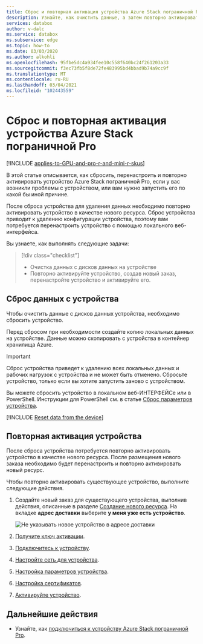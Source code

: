 ```yaml
---
title: Сброс и повторная активация устройства Azure Stack пограничной Pro | Документация Майкрософт
description: Узнайте, как очистить данные, а затем повторно активировать устройство Azure Stack пограничной Pro.
services: databox
author: v-dalc
ms.service: databox
ms.subservice: edge
ms.topic: how-to
ms.date: 03/03/2020
ms.author: alkohli
ms.openlocfilehash: 95fbe5dc4a934fee10c558f640bc24f261203a33
ms.sourcegitcommit: f3ec73fb5f8de72fe483995bd4bbad9b74a9cc9f
ms.translationtype: MT
ms.contentlocale: ru-RU
ms.lasthandoff: 03/04/2021
ms.locfileid: "102443559"
---
```

# <a name="reset-and-reactivate-your-azure-stack-edge-pro-device"></a>Сброс и повторная активация устройства Azure Stack пограничной Pro

[!INCLUDE [applies-to-GPU-and-pro-r-and-mini-r-skus](../../includes/azure-stack-edge-applies-to-gpu-pro-r-mini-r-sku.md)]

В этой статье описывается, как сбросить, перенастроить и повторно активировать устройство Azure Stack пограничной Pro, если у вас возникли проблемы с устройством, или вам нужно запустить его по какой бы иной причине.

После сброса устройства для удаления данных необходимо повторно активировать устройство в качестве нового ресурса. Сброс устройства приводит к удалению конфигурации устройства, поэтому вам потребуется перенастроить устройство с помощью локального веб-интерфейса.

Вы узнаете, как выполнять следующие задачи:

> [!div class="checklist"]
>
> * Очистка данных с дисков данных на устройстве
> * Повторно активируйте устройство, создав новый заказ, перенастройте устройство и активируйте его.

## <a name="reset-data-from-the-device"></a>Сброс данных с устройства

Чтобы очистить данные с дисков данных устройства, необходимо сбросить устройство.

Перед сбросом при необходимости создайте копию локальных данных на устройстве. Данные можно скопировать с устройства в контейнер хранилища Azure.

>[!IMPORTANT]
> Сброс устройства приведет к удалению всех локальных данных и рабочих нагрузок с устройства и не может быть отменено. Сбросьте устройство, только если вы хотите запустить заново с устройством.

Вы можете сбросить устройство в локальном веб-ИНТЕРФЕЙСе или в PowerShell. Инструкции для PowerShell см. в статье [Сброс параметров устройства](./azure-stack-edge-connect-powershell-interface.md#reset-your-device).

[!INCLUDE [Reset data from the device](../../includes/azure-stack-edge-device-reset.md)]

## <a name="reactivate-device"></a>Повторная активация устройства

После сброса устройства потребуется повторно активировать устройство в качестве нового ресурса. После размещения нового заказа необходимо будет перенастроить и повторно активировать новый ресурс.

Чтобы повторно активировать существующее устройство, выполните следующие действия.

1. Создайте новый заказ для существующего устройства, выполнив действия, описанные в разделе [Создание нового ресурса](azure-stack-edge-gpu-deploy-prep.md?tabs=azure-portal#create-a-new-resource). На вкладке **адрес доставки** выберите **у меня уже есть устройство**.

   ![Не указывать новое устройство в адресе доставки](./media/azure-stack-edge-reset-reactivate-device/create-resource-with-no-new-device.png)

1. [Получите ключ активации](azure-stack-edge-gpu-deploy-prep.md?tabs=azure-portal#get-the-activation-key).

1. [Подключитесь к устройству](azure-stack-edge-gpu-deploy-connect.md).

1. [Настройте сеть для устройства](azure-stack-edge-gpu-deploy-configure-network-compute-web-proxy.md).

1. [Настройка параметров устройства](azure-stack-edge-gpu-deploy-set-up-device-update-time.md).

1. [Настройка сертификатов](azure-stack-edge-gpu-deploy-configure-certificates.md).

1. [Активируйте устройство](azure-stack-edge-gpu-deploy-activate.md).

## <a name="next-steps"></a>Дальнейшие действия

- Узнайте, как [подключиться к устройству Azure Stack пограничной Pro](azure-stack-edge-gpu-deploy-connect.md).

